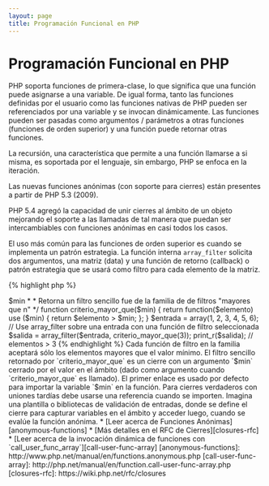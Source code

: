```yaml
---
layout: page
title: Programación Funcional en PHP
---
```


# Programación Funcional en PHP

PHP soporta funciones de primera-clase, lo que significa que una función puede asignarse a una variable. De igual forma, tanto las funciones definidas por el usuario como las funciones nativas de PHP pueden ser referenciados por una variable y se invocan dinámicamente. Las funciones pueden ser pasadas como argumentos / parámetros a otras funciones (funciones de orden superior) y una función puede retornar otras funciones.

La recursión, una característica que permite a una función llamarse a si misma, es soportada por el lenguaje, sin embargo, PHP se enfoca en la iteración.

Las nuevas funciones anónimas (con soporte para cierres) están presentes a partir de PHP 5.3 (2009).

PHP 5.4 agregó la capacidad de unir cierres al ámbito de un objeto mejorando el soporte a las llamadas de tal manera que puedan ser intercambiables con funciones anónimas en casi todos los casos.

El uso más común para las funciones de orden superior es cuando se implementa un patrón estrategia. La función interna `array_filter` solicita dos argumentos, una matriz (data) y una función de retorno (callback) o patrón estrategia que se usará como filtro para cada elemento de la matriz.

{% highlight php %}
<?php
$entrada = array(1, 2, 3, 4, 5, 6);

// Crea una nueva función anónima y la asigna a una variable
$filtro_inclusivo = function($elemento) {
    return(($elemento % 2) == 0);
};

// La función interna array_filter acepta ambos, data y la función
$retorno = array_filter($entrada, $filtro_inclusivo);

// La función NO necesita ser asignada a una variable. Esto es válido también:
$retorno = array_filter($entrada, function($elemento) {
    return(($elemento % 2) == 0)
});

print_r($retorno);
{% endhighlight %}

Un cierre es una función anónima que puede acceder a las variables importadas fuera del ámbito sin usar variables globales. En teoría, un cierre es una función con algunos argumentos cerrados (por ejemplo, fijo) por el entorno cuando este ha sido definido. Los cierres pueden evitar las restricciones de ámbito de variables de una manera limpia.

En el siguiente ejemplo usaremos cierres para definir una función que retorne una función de filtro sencilla para `array_filter`, fuera de una familia de funciones de filtro.

{% highlight php %}
<?php
/**
 * Se crear un una función anónima de filtrado que aceptará elementos > $min
 *
 * Retorna un filtro sencillo fue de la familia de de filtros "mayores que n"
 */
function criterio_mayor_que($min)
{
    return function($elemento) use ($min) {
        return $elemento > $min;
    };
}

$entrada = array(1, 2, 3, 4, 5, 6);

// Use array_filter sobre una entrada con una función de filtro seleccionada
$salida = array_filter($entrada, criterio_mayor_que(3));

print_r($salida); // elementos > 3
{% endhighlight %}

Cada función de filtro en la familia aceptará sólo los elementos mayores que el valor mínimo. El filtro sencillo retornado por `criterio_mayor_que` es un cierre con un argumento `$min` cerrado por el valor en el ámbito (dado como argumento cuando `criterio_mayor_que` es llamado).

El primer enlace es usado por defecto para importar la variable `$min` en la función. Para cierres verdaderos con uniones tardías debe usarse una referencia cuando se importen. Imagina una plantilla o bibliotecas de validación de entradas, donde se define el cierre para capturar variables en el ámbito y acceder luego, cuando se evalúe la función anónima.

* [Leer acerca de Funciones Anónimas][anonymous-functions]
* [Más detalles en el RFC de Cierres][closures-rfc]
* [Leer acerca de la invocación dinámica de funciones con `call_user_func_array`][call-user-func-array]

[anonymous-functions]: http://www.php.net/manual/en/functions.anonymous.php
[call-user-func-array]: http://php.net/manual/en/function.call-user-func-array.php
[closures-rfc]: https://wiki.php.net/rfc/closures

